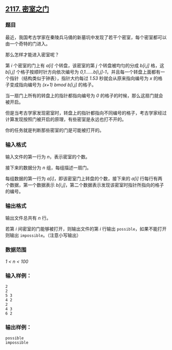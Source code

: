 ## [2117. 密室之门](https://www.acwing.com/problem/content/2119/)

### 题目

最近，我国考古学家在秦陵兵马俑的新墓坑中发现了若干个密室，每个密室都可以由一个奇特的门进入。

那么怎样才能进入密室呢？

第 *i* 个密室的门上有 *a[i]* 个转盘，该密室的第 *j* 个转盘被均匀的分成 *b[i,j]* 格，这 *b[i,j]* 个格子按顺时针方向依次编号为 *0,1……b[i,j]-1*，并且每一个转盘上面都有一个指针（结构类似于钟表），指针大约每过 *1.53* 秒就会从原来指向编号为 *x* 的格子变成指向编号为 *(x+1) bmod b[i,j]* 的格子。

当一扇门上所有的转盘上的指针都指向编号为 *0* 的格子的时候，那么这扇门就会被开启。

但是当考古学家发现密室时，转盘上的指针都指向不同编号的格子，考古学家经过计算发现按照门被开启的原理，有些密室是永远也打不开的。

你的任务就是判断那些密室的门是可能被打开的。

### 输入格式

输入文件的第一行为 *n*，表示密室的个数。

接下来的数据分为 *n* 组，每组描述一扇门。

每组数据的第一行为 *a[i]*，即该密室门上转盘的个数，接下来的 *a[i]* 行每行有两个数据，第一个数据表示 *b[i,j]*，第二个数据表示发现该密室时指针所指向的格子的编号。

### 输出格式

输出文件总共有 *n* 行。

若第 *i* 间密室的门能够被打开，则输出文件的第 *i* 行输出 `possible`，如果不能打开则输出 `impossible`。（注意小写输出）

### 数据范围

*1 < n < 100*

### 输入样例：

```
2
2
5 3
4 2
2
4 3
6 2
```

### 输出样例：

```
possible
impossible
```
